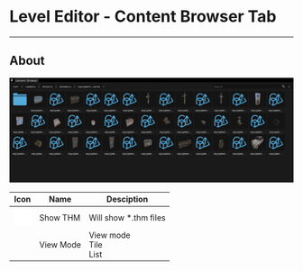 # Level Editor - Content Browser Tab

___

## About

![alt text](images/content-browser.png)

| Icon | Name | Desciption |
|---|---|---|
| ![alt text](icons/menu.svg) | Show THM | Will show *.thm files |
|  | View Mode | View mode<br> Tile<br> List |
